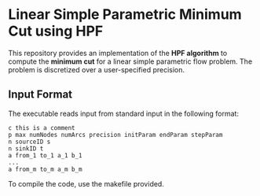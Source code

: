 # Linear Simple Parametric Minimum Cut using HPF

This repository provides an implementation of the **HPF algorithm** to compute the **minimum cut** for a linear simple parametric flow problem. The problem is discretized over a user-specified precision.

## Input Format

The executable reads input from standard input in the following format:

```
c this is a comment
p max numNodes numArcs precision initParam endParam stepParam
n sourceID s
n sinkID t
a from_1 to_1 a_1 b_1
...
a from_m to_m a_m b_m
```

To compile the code, use the makefile provided.


